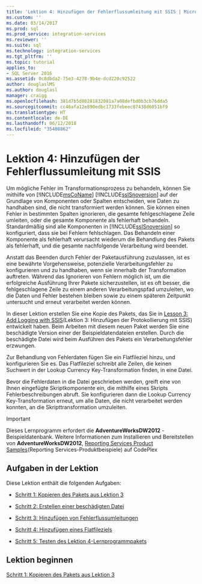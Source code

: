 ```yaml
---
title: 'Lektion 4: Hinzufügen der Fehlerflussumleitung mit SSIS | Microsoft-Dokumentation'
ms.custom: ''
ms.date: 03/14/2017
ms.prod: sql
ms.prod_service: integration-services
ms.reviewer: ''
ms.suite: sql
ms.technology: integration-services
ms.tgt_pltfrm: ''
ms.topic: tutorial
applies_to:
- SQL Server 2016
ms.assetid: 0c8dbda2-75e3-4278-9b4e-dcd220c92522
author: douglaslMS
ms.author: douglasl
manager: craigg
ms.openlocfilehash: 381d7b5d80281832081a7a08defbd0b3cb76dda5
ms.sourcegitcommit: cc46afa12e890edbc1733febeec87438d6051bf9
ms.translationtype: HT
ms.contentlocale: de-DE
ms.lasthandoff: 06/12/2018
ms.locfileid: "35408862"
---
```

# <a name="lesson-4-add-error-flow-redirection-with-ssis"></a>Lektion 4: Hinzufügen der Fehlerflussumleitung mit SSIS
Um mögliche Fehler im Transformationsprozess zu behandeln, können Sie mithilfe von [!INCLUDE[msCoName](../includes/msconame-md.md)] [!INCLUDE[ssISnoversion](../includes/ssisnoversion-md.md)] auf der Grundlage von Komponenten oder Spalten entscheiden, wie Daten zu handhaben sind, die nicht transformiert werden können. Sie können einen Fehler in bestimmten Spalten ignorieren, die gesamte fehlgeschlagene Zeile umleiten, oder die gesamte Komponente als fehlerhaft behandeln. Standardmäßig sind alle Komponenten in [!INCLUDE[ssISnoversion](../includes/ssisnoversion-md.md)] so konfiguriert, dass sie bei Fehlern fehlschlagen. Das Behandeln einer Komponente als fehlerhaft verursacht wiederum die Behandlung des Pakets als fehlerhaft, und die gesamte nachfolgende Verarbeitung wird beendet.  
  
Anstatt das Beenden durch Fehler der Paketausführung zuzulassen, ist es eine bewährte Vorgehensweise, potenzielle Verarbeitungsfehler zu konfigurieren und zu handhaben, wenn sie innerhalb der Transformation auftreten. Während das Ignorieren von Fehlern möglich ist, um die erfolgreiche Ausführung Ihrer Pakete sicherzustellen, ist es oft besser, die fehlgeschlagene Zeile zu einem anderen Verarbeitungspfad umzuleiten, wo die Daten und Fehler bestehen bleiben sowie zu einem späteren Zeitpunkt untersucht und erneut verarbeitet werden können.  
  
In dieser Lektion erstellen Sie eine Kopie des Pakets, das Sie in [Lesson 3: Add Logging with SSIS](../integration-services/lesson-3-add-logging-with-ssis.md)(Lektion 3: Hinzufügen der Protokollierung mit SSIS) entwickelt haben. Beim Arbeiten mit diesem neuen Paket werden Sie eine beschädigte Version einer der Beispieldatendateien erstellen. Durch die beschädigte Datei wird beim Ausführen des Pakets ein Verarbeitungsfehler erzwungen.  
  
Zur Behandlung von Fehlerdaten fügen Sie ein Flatfileziel hinzu, und konfigurieren Sie es. Das Flatfileziel schreibt alle Zeilen, die keinen Suchwert in der Lookup Currency Key-Transformation finden, in eine Datei.  
  
Bevor die Fehlerdaten in die Datei geschrieben werden, greift eine von Ihnen eingefügte Skriptkomponente ein, die mithilfe eines Skripts Fehlerbeschreibungen abruft. Sie konfigurieren dann die Lookup Currency Key-Transformation erneut, um alle Daten, die nicht verarbeitet werden konnten, an die Skripttransformation umzuleiten.  
  
> [!IMPORTANT]  
> Dieses Lernprogramm erfordert die **AdventureWorksDW2012** -Beispieldatenbank. Weitere Informationen zum Installieren und Bereitstellen von **AdventureWorksDW2012**, [Reporting Services Product Samples](http://go.microsoft.com/fwlink/p/?LinkID=526910)(Reporting Services-Produktbeispiele) auf CodePlex  
  
## <a name="tasks-in-lesson"></a>Aufgaben in der Lektion  
Diese Lektion enthält die folgenden Aufgaben:  
  
-   [Schritt 1: Kopieren des Pakets aus Lektion 3](../integration-services/lesson-4-1-copying-the-lesson-3-package.md)  
  
-   [Schritt 2: Erstellen einer beschädigten Datei](../integration-services/lesson-4-2-creating-a-corrupted-file.md)  
  
-   [Schritt 3: Hinzufügen von Fehlerflussumleitungen](../integration-services/lesson-4-3-adding-error-flow-redirection.md)  
  
-   [Schritt 4: Hinzufügen eines Flatfileziels](../integration-services/lesson-4-4-adding-a-flat-file-destination.md)  
  
-   [Schritt 5: Testen des Lektion 4-Lernprogrammpakets](../integration-services/lesson-4-5-testing-the-lesson-4-tutorial-package.md)  
  
## <a name="start-the-lesson"></a>Lektion beginnen  
[Schritt 1: Kopieren des Pakets aus Lektion 3](../integration-services/lesson-4-1-copying-the-lesson-3-package.md)  
  
  
  
